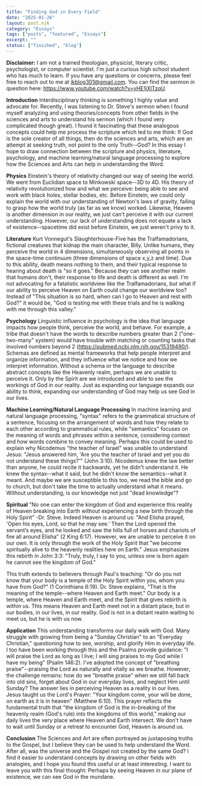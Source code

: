 ```yaml
---
title: "Finding God in Every Field"
date: "2025-01-26"
layout: post.njk
category: "Essays"
tags: ["posts", "featured", "Essays"]
excerpt: ""
status: ["finished", "blog"]
---
```


**Disclaimer:** I am not a trained theologian, physicist, literary critic, psychologist, or computer scientist. I'm just a curious high school student who has much to learn. If you have any questions or concerns, please feel free to reach out to me at ikblog301@gmail.com. You can find the sermon in question here: https://www.youtube.com/watch?v=yHE1jXlTzqU.

**Introduction**
Interdisciplinary thinking is something I highly value and advocate for. Recently, I was listening to Dr. Steve's sermon when I found myself analyzing and using theories/concepts from other fields in the sciences and arts to understand his sermon (which I found very complicated though great). I found it fascinating that these analogous concepts could help me process the scripture which led to me think: If God is the sole creator of all things, then do the sciences and arts, which are an attempt at seeking truth, not point to the only Truth--God? In this essay I hope to draw connection between the scripture and physics, literature, psychology, and machine learning/natural language processing to explore how the Sciences and Arts can help in understanding the Word.

**Physics**
Einstein's theory of relativity changed our way of seeing the world. We went from Euclidian space to Minkowski space--3D to 4D. His theory of relativity revolutionized how and what we perceive: being able to see and work with black holes, stellar bodies, etc. Before Einstein, we could only explain the world with our understanding of Newton's laws of gravity, failing to grasp how the world truly (as far as we know) worked. Likewise, Heaven is another dimension in our reality, we just can't perceive it with our current understanding. However, our lack of understanding does not equate a lack of existence--spacetime did exist before Einstein, we just weren't privy to it. 

**Literature**
Kurt Vonnegut's Slaughterhouse-Five has the Tralfamadorians, fictional creatures that kidnap the main character, Billy. Unlike humans, they perceive the world in 4 dimensions, simultaneously observing all points in the space-time continuum (three dimensions of space x,y,z and time). Due to this ability, death means nothing to them, and their typical response to hearing about death is "so it goes." Because they can see another realm that humans don't, their response to life and death is different as well. I'm not advocating for a fatalistic worldview like the Tralfamadorians, but what if our ability to perceive Heaven on Earth could change our worldview too? Instead of "This situation is so hard, when can I go to Heaven and rest with God?" it would be, "God is testing me with these trials and he is walking with me through this valley."

**Psychology**
Linguistic influence in psychology is the idea that language impacts how people think, perceive the world, and behave. For example, a tribe that doesn't have the words to describe numbers greater than 2 ("one-two-many" system) would have trouble with matching or counting tasks that involved numbers beyond 2 (https://pubmed.ncbi.nlm.nih.gov/15319490/). Schemas are defined as mental frameworks that help people interpret and organize information, and they influence what we notice and how we interpret information. Without a schema or the language to describe abstract concepts like the Heavenly realm, perhaps we are unable to perceive it. Only by the Spirit are we introduced and able to see the workings of God in our reality. Just as expanding our language expands our ability to think, expanding our understanding of God may help us see God in our lives.

**Machine Learning/Natural Language Processing**
In machine learning and natural language processing, "syntax" refers to the grammatical structure of a sentence, focusing on the arrangement of words and how they relate to each other according to grammatical rules, while "semantics" focuses on the meaning of words and phrases within a sentence, considering context and how words combine to convey meaning. Perhaps this could be used to explain why Nicodemus "the teacher of Israel" was unable to understand Jesus: "Jesus answered him, 'Are you the teacher of Israel and yet you do not understand these things?'" (John 3:10). Nicodemus knew the law better than anyone, he could recite it backwards, yet he didn't understand it. He knew the syntax--what it said, but he didn't know the semantics--what it meant. And maybe we are susceptible to this too, we read the bible and go to church, but don't take the time to actually understand what it means. Without understanding, is our knowledge not just "dead knowledge"?

**Spiritual**
"No one can enter the kingdom of God and experience this reality of Heaven breaking into Earth without experiencing a new birth through the Holy Spirit" -Dr. Steve. Indeed Heaven is around us: "And Elisha prayed, 'Open his eyes, Lord, so that he may see.' Then the Lord opened the servant’s eyes, and he looked and saw the hills full of horses and chariots of fire all around Elisha" (2 King 6:17). However, we are unable to perceive it on our own. It is only through the work of the Holy Spirit that "we become spiritually alive to the heavenly realities here on Earth." Jesus emphasizes this rebirth in John 3:3: "Truly, truly, I say to you, unless one is born again he cannot see the kingdom of God."

This truth extends to believers through Paul's teaching: "Or do you not know that your body is a temple of the Holy Spirit within you, whom you have from God?" (1 Corinthians 6:19). Dr. Steve explains, "That is the meaning of the temple--where Heaven and Earth meet." Our body is a temple, where Heaven and Earth  meet, and the Spirit that gives rebirth is within us. This means Heaven and Earth meet not in a distant place, but in our bodies, in our lives, in our reality. God is not in a distant realm waiting to meet us, but he is with us now.

**Application**
This understanding transforms our daily walk with God. Many struggle with growing from being a "Sunday Christian" to an "Everyday Christian," questioning how to see, worship, and glorify Him in everyday life. I too have been working through this and the Psalms provide guidance: "I will praise the Lord as long as I live; I will sing praises to my God while I have my being" (Psalm 146:2). I've adopted the concept of "breathing praise"--praising the Lord as naturally and vitally as we breathe. However, the challenge remains: how do we "breathe praise" when we still fall back into old sins, forget about God in our everyday lives, and neglect Him until Sunday? The answer lies in perceiving Heaven as a reality in our lives. Jesus taught us the Lord's Prayer: "Your kingdom come, your will be done, on earth as it is in heaven" (Matthew 6:10). This prayer reflects the fundamental truth that "the kingdom of God is the in-breaking of the heavenly realm (God's rule) into the kingdoms of this world," making our daily lives the very place where Heaven and Earth intersect. We don't have to wait until Sunday or a retreat to encounter God, Heaven is around us.

**Conclusion**
The Sciences and Art are often portrayed as juxtaposing truths to the Gospel, but I believe they can be used to help understand the Word. After all, was the universe and the Gospel not created by the same God? I find it easier to understand concepts by drawing on other fields with analogies, and I hope you found this useful or at least interesting. I want to leave you with this final thought: Perhaps by seeing Heaven in our plane of existence, we can see God in the mundane.